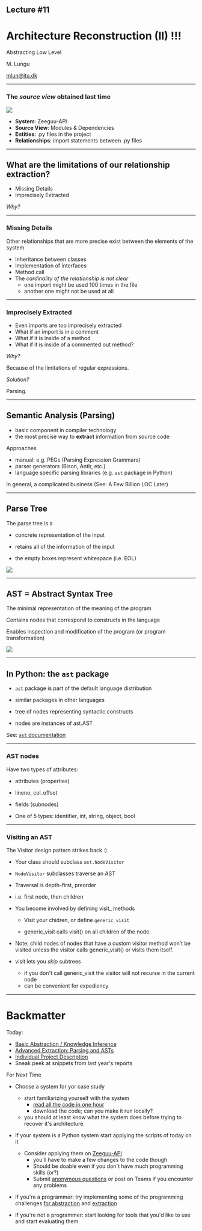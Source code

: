 
## Lecture #11

# Architecture Reconstruction (II) !!!

Abstracting Low Level


M. Lungu 

mlun@itu.dk


---

### The *source view* obtained last time

![](images/all_dependencies_circular.png)

- **System**: Zeeguu-API
- **Source View**: Modules & Dependencies
- **Entities**: .py files in the project
- **Relationships**: import statements between .py files

---

## What are the limitations of our relationship extraction?

- Missing Details
- Imprecisely Extracted

*Why?* 

---

### Missing Details

Other relationships that are more precise exist between the elements of the system
- Inheritance between classes
- Implementation of interfaces
- Method call
- The *cardinality of the relationship is not clear*
	- one import might be used 100 times in the file
	- another one might not be used at all

---

### Imprecisely Extracted
- Even imports are too imprecisely extracted
- What if an import is in a comment
- What if it is inside of a method
- What if it is inside of a commented out method?

*Why?*  

Because of the limitations of regular expressions.

*Solution?*

Parsing. 

---

## Semantic Analysis (Parsing)

  
- basic component in compiler technology
- the most precise way to **extract** information from source code


Approaches
- manual: e.g. PEGs (Parsing Expression Grammars)
- parser generators (Bison, Antlr, etc.)
- language specific parsing libraries (e.g. `ast` package in Python)

  

In general, a complicated business (See: A Few Billion LOC Later)

---

## Parse Tree

  

The parse tree is a

- concrete representation of the input

- retains all of the information of the input

- the empty boxes represent whitespace (i.e. EOL)

  

![](images/parse__tree.png)

---

## AST = Abstract Syntax Tree

  

The minimal representation of the meaning of the program

  

Contains nodes that correspond to constructs in the language

  

Enables inspection and modification of the program (or program transformation)

  

![](images/ast.png)


---

## In Python: the `ast` package

- `ast` package is part of the default language distribution

- similar packages in other languages

- tree of nodes representing syntactic constructs

- nodes are instances of ast.AST

See: [`ast` documentation](https://docs.python.org/3/library/ast.html) 

---

### AST nodes

Have two types of attributes:

- attributes (properties)

- lineno, col_offset

- fields (subnodes)

- One of 5 types: identifier, int, string, object, bool


---

### Visiting an AST

  

The Visitor design pattern strikes back :)

- Your class should subclass `ast.NodeVisitor`

- `NodeVisitor` subclasses traverse an AST

- Traversal is depth-first, preorder

- i.e. first node, then children

- You become involved by defining visit_<nodetype> methods

	- Visit your chidren, or define `generic_visit`
	
	- generic_visit calls visit() on all children of the node.

- Note: child nodes of nodes that have a custom visitor method won’t be visited unless the visitor calls generic_visit() or visits them itself.

  
- visit lets you *skip* subtrees
	- if you don't call generic_visit the visitor will not recurse in the current node
	- can be convenient for expediency




---
# Backmatter

Today: 
- [Basic Abstraction / Knowledge Inference](Basic_Abstraction.ipynb)
- [Advanced Extraction: Parsing and ASTs](Advanced_Dependency_Extraction.ipynb)
- [Individual Project Description](https://docs.google.com/document/d/10bTyUS4ZocReS3j2AxHak_-rBh_Yv_0NM6XDQrt0YkY/edit#)
- Sneak peek at snippets from last year's reports



For Next Time
- Choose a system for yor case study
  - start familiarizing yourself with the system
    - [read all the code in one hour](https://eng.libretexts.org/Bookshelves/Computer_Science/Book%3A_Object-Oriented_Reengineering_Patterns_(Demeyer_Ducasse_and_Nierstrasz)/03%3A_First_Contact/3.03%3A_Read_all_the_Code_in_One_Hour)
    - download the code; can you make it run locally?
  - you should at least know what the system does before trying to recover it's architecture
  

- If your system is a Python system start applying the scripts of today on it
  - Consider applying them on [Zeeguu-API](https://github.com/zeeguu-ecosystem/Zeeguu-API) 
    - you'll have to make a few changes to the code though
    - Should be doable even if you don't have much programming skills (or?)
    - Submit [anonymous questions](https://docs.google.com/forms/d/e/1FAIpQLSeAyKO1WUYn9W9-ZN3UrPU2ScEkI0a6fKZsNMHmtuLUb6RHAg/viewform) or post on Teams if you encounter any problems 


- If you're a programmer: try implementing some of the programming challenges [for abstraction](Basic_Abstraction.ipynb#Programming-Challenges) and [extraction](Advanced_Dependency_Extraction.ipynb#Programming-Challenge)
- If you're not a programmer: start looking for tools that you'd like to use and start evaluating them

